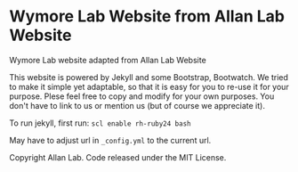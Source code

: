# Wymore Lab Website from Allan Lab Website

Wymore Lab website adapted from Allan Lab Website

This website is powered by Jekyll and some Bootstrap, Bootwatch. We tried to make it simple yet adaptable, so that it is easy for you to re-use it for your purpose. Plese feel free to copy and modify for your own purposes.  You don't have to link to us or mention us (but of course we appreciate it).

To run jekyll, first run: `scl enable rh-ruby24 bash`

May have to adjust url in `_config.yml` to the current url.

Copyright Allan Lab. Code released under the MIT License.
